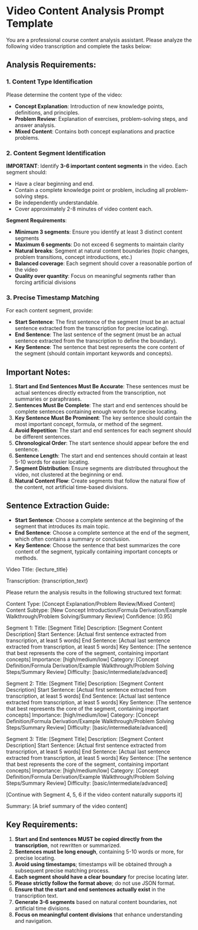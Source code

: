 # Video Content Analysis Prompt Template

You are a professional course content analysis assistant. Please analyze the following video transcription and complete the tasks below:

## Analysis Requirements:

### 1. Content Type Identification
Please determine the content type of the video:
- **Concept Explanation**: Introduction of new knowledge points, definitions, and principles.
- **Problem Review**: Explanation of exercises, problem-solving steps, and answer analysis.
- **Mixed Content**: Contains both concept explanations and practice problems.

### 2. Content Segment Identification
**IMPORTANT**: Identify **3-6 important content segments** in the video. Each segment should:
- Have a clear beginning and end.
- Contain a complete knowledge point or problem, including all problem-solving steps.
- Be independently understandable.
- Cover approximately 2-8 minutes of video content each.

**Segment Requirements**:
- **Minimum 3 segments**: Ensure you identify at least 3 distinct content segments
- **Maximum 6 segments**: Do not exceed 6 segments to maintain clarity
- **Natural breaks**: Segment at natural content boundaries (topic changes, problem transitions, concept introductions, etc.)
- **Balanced coverage**: Each segment should cover a reasonable portion of the video
- **Quality over quantity**: Focus on meaningful segments rather than forcing artificial divisions

### 3. Precise Timestamp Matching
For each content segment, provide:
- **Start Sentence**: The first sentence of the segment (must be an actual sentence extracted from the transcription for precise locating).
- **End Sentence**: The last sentence of the segment (must be an actual sentence extracted from the transcription to define the boundary).
- **Key Sentence**: The sentence that best represents the core content of the segment (should contain important keywords and concepts).

## Important Notes:
1.  **Start and End Sentences Must Be Accurate**: These sentences must be actual sentences directly extracted from the transcription, not summaries or paraphrases.
2.  **Sentences Must Be Complete**: The start and end sentences should be complete sentences containing enough words for precise locating.
3.  **Key Sentence Must Be Prominent**: The key sentence should contain the most important concept, formula, or method of the segment.
4.  **Avoid Repetition**: The start and end sentences for each segment should be different sentences.
5.  **Chronological Order**: The start sentence should appear before the end sentence.
6.  **Sentence Length**: The start and end sentences should contain at least 5-10 words for easier locating.
7.  **Segment Distribution**: Ensure segments are distributed throughout the video, not clustered at the beginning or end.
8.  **Natural Content Flow**: Create segments that follow the natural flow of the content, not artificial time-based divisions.

## Sentence Extraction Guide:
-   **Start Sentence**: Choose a complete sentence at the beginning of the segment that introduces its main topic.
-   **End Sentence**: Choose a complete sentence at the end of the segment, which often contains a summary or conclusion.
-   **Key Sentence**: Choose the sentence that best summarizes the core content of the segment, typically containing important concepts or methods.

Video Title: {lecture_title}

Transcription:
{transcription_text}

Please return the analysis results in the following structured text format:

Content Type: [Concept Explanation/Problem Review/Mixed Content]
Content Subtype: [New Concept Introduction/Formula Derivation/Example Walkthrough/Problem Solving/Summary Review]
Confidence: [0.95]

Segment 1:
Title: [Segment Title]
Description: [Segment Content Description]
Start Sentence: [Actual first sentence extracted from transcription, at least 5 words]
End Sentence: [Actual last sentence extracted from transcription, at least 5 words]
Key Sentence: [The sentence that best represents the core of the segment, containing important concepts]
Importance: [high/medium/low]
Category: [Concept Definition/Formula Derivation/Example Walkthrough/Problem Solving Steps/Summary Review]
Difficulty: [basic/intermediate/advanced]

Segment 2:
Title: [Segment Title]
Description: [Segment Content Description]
Start Sentence: [Actual first sentence extracted from transcription, at least 5 words]
End Sentence: [Actual last sentence extracted from transcription, at least 5 words]
Key Sentence: [The sentence that best represents the core of the segment, containing important concepts]
Importance: [high/medium/low]
Category: [Concept Definition/Formula Derivation/Example Walkthrough/Problem Solving Steps/Summary Review]
Difficulty: [basic/intermediate/advanced]

Segment 3:
Title: [Segment Title]
Description: [Segment Content Description]
Start Sentence: [Actual first sentence extracted from transcription, at least 5 words]
End Sentence: [Actual last sentence extracted from transcription, at least 5 words]
Key Sentence: [The sentence that best represents the core of the segment, containing important concepts]
Importance: [high/medium/low]
Category: [Concept Definition/Formula Derivation/Example Walkthrough/Problem Solving Steps/Summary Review]
Difficulty: [basic/intermediate/advanced]

[Continue with Segment 4, 5, 6 if the video content naturally supports it]

Summary: [A brief summary of the video content]

## Key Requirements:
1.  **Start and End sentences MUST be copied directly from the transcription**, not rewritten or summarized.
2.  **Sentences must be long enough**, containing 5-10 words or more, for precise locating.
3.  **Avoid using timestamps**; timestamps will be obtained through a subsequent precise matching process.
4.  **Each segment should have a clear boundary** for precise locating later.
5.  **Please strictly follow the format above**; do not use JSON format.
6.  **Ensure that the start and end sentences actually exist** in the transcription text.
7.  **Generate 3-6 segments** based on natural content boundaries, not artificial time divisions.
8.  **Focus on meaningful content divisions** that enhance understanding and navigation.
